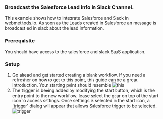 ### **Broadcast the Salesforce Lead info in Slack Channel.**

This example shows how to integrate Salesforce and Slack in webmethods.io. As soon as the Leads created in Salesforce an message is broadcast ed in slack about the lead information.

### **Prerequisite**
You should have access to the salesforce and slack SaaS application. 

### **Setup**

1. Go ahead and get started creating a blank workflow. If you need a refresher on how to get to this point, this guide can be a great introduction. Your starting point should resemble ![this](https://github.com/maam1/webmethodsio-examples/blob/master/BroadcastInSalckChannelForLeadsCreatedInSalesforce/Creating_First_Workflow.png)
2. The trigger is beeing added by modifying the start button, which is the entry point to the new workflow. lease select the gear on top of the start icon to access settings. Once settings is selected in the start icon, a 'trigger' dialog will appear that allows Salesforce trigger to be selected. ![trigger]()
